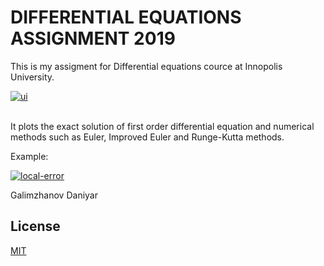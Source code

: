 # DIFFERENTIAL EQUATIONS ASSIGNMENT 2019
This is my assigment for Differential equations cource at Innopolis University.

<a href="https://ibb.co/f4tzTsY"><img src="https://i.ibb.co/D5kHjZD/ui.png" alt="ui" border="0"></a><br /><a target='_blank' href='https://ru.imgbb.com/'></a><br/>

It plots the exact solution of first order differential equation and numerical methods such as Euler, Improved Euler and Runge-Kutta methods.

Example:

<a href="https://ibb.co/xYgjDJG"><img src="https://i.ibb.co/C697zhv/local-error.png" alt="local-error" border="0"></a>

Galimzhanov Daniyar

## License
[MIT](https://choosealicense.com/licenses/mit/)
